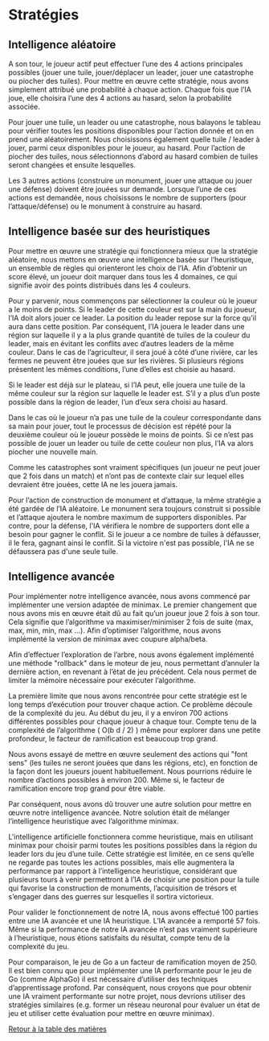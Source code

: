 # Stratégies
  
## Intelligence aléatoire  
  
  A son tour, le joueur actif peut effectuer l’une des 4 actions principales possibles (jouer une tuile, jouer/déplacer un leader, jouer une catastrophe ou piocher des tuiles). Pour mettre en œuvre cette stratégie, nous avons simplement attribué une probabilité à chaque action. Chaque fois que l’IA joue, elle choisira l’une des 4 actions au hasard, selon la probabilité associée.  
   
  Pour jouer une tuile, un leader ou une catastrophe, nous balayons le tableau pour vérifier toutes les positions disponibles pour l’action donnée et on en prend une aléatoirement. Nous choisissons également quelle tuile / leader à jouer, parmi ceux disponibles pour le joueur, au hasard. Pour l’action de piocher des tuiles, nous sélectionnons d’abord au hasard combien de tuiles seront changées et ensuite lesquelles.  
  
  Les 3 autres actions (construire un monument, jouer une attaque ou jouer une défense) doivent être jouées sur demande. Lorsque l’une de ces actions est demandée, nous choisissons le nombre de supporters (pour l’attaque/défense) ou le monument à construire au hasard.  


## Intelligence basée sur des heuristiques  
  
  Pour mettre en œuvre une stratégie qui fonctionnera mieux que la stratégie aléatoire, nous mettons en œuvre une intelligence basée sur l’heuristique, un ensemble de règles qui orienteront les choix de l’IA. Afin d’obtenir un score élevé, un joueur doit marquer dans tous les 4 domaines, ce qui signifie avoir des points distribués dans les 4 couleurs.  

  Pour y parvenir, nous commençons par sélectionner la couleur où le joueur a le moins de points. Si le leader de cette couleur est sur la main du joueur, l’IA doit alors jouer ce leader. La position du leader repose sur la force qu’il aura dans cette position. Par conséquent, l’IA jouera le leader dans une région sur laquelle il y a la plus grande quantité de tuiles de la couleur du leader, mais en évitant les conflits avec d’autres leaders de la même couleur. Dans le cas de l’agriculteur, il sera joué à côté d’une rivière, car les fermes ne peuvent être jouées que sur les rivières. Si plusieurs régions présentent les mêmes conditions, l’une d’elles est choisie au hasard.  
  
  Si le leader est déjà sur le plateau, si l’IA peut, elle jouera une tuile de la même couleur sur la région sur laquelle le leader est. S’il y a plus d’un poste possible dans la région de leader, l’un d’eux sera choisi au hasard.  

  Dans le cas où le joueur n’a pas une tuile de la couleur correspondante dans sa main pour jouer, tout le processus de décision est répété pour la deuxième couleur où le joueur possède le moins de points. Si ce n’est pas possible de jouer un leader ou tuile de cette couleur non plus, l’IA va alors piocher une nouvelle main.  

  Comme les catastrophes sont vraiment spécifiques (un joueur ne peut jouer que 2 fois dans un match) et n’ont pas de contexte clair sur lequel elles devraient être jouées, cette IA ne les jouera jamais.  

  Pour l’action de construction de monument et d’attaque, la même stratégie a été gardée de l’IA aléatoire. Le monument sera toujours construit si possible et l’attaque ajoutera le nombre maximum de supporters disponibles. Par contre, pour la défense, l'IA vérifiera le nombre de supporters dont elle a besoin pour gagner le conflit. Si le joueur a ce nombre de tuiles à défausser, il le fera, gagnant ainsi le conflit. Si la victoire n'est pas possible, l'IA ne se défaussera pas d'une seule tuile.  
  
##  Intelligence avancée

  Pour implémenter notre intelligence avancée, nous avons commencé par implémenter une version adaptée de minimax. Le premier changement que nous avons mis en œuvre était dû au fait qu’un joueur joue 2 fois à son tour. Cela signifie que l’algorithme va maximiser/minimiser 2 fois de suite (max, max, min, min, max ...). Afin d’optimiser l’algorithme, nous avons implémenté la version de minimax avec coupure alpha/beta.  

  Afin d’effectuer l’exploration de l’arbre, nous avons également implémenté une méthode "rollback" dans le moteur de jeu, nous permettant d’annuler la dernière action, en revenant à l’état de jeu précédent. Cela nous permet de limiter la mémoire nécessaire pour exécuter l’algorithme.  

  La première limite que nous avons rencontrée pour cette stratégie est le long temps d’exécution pour trouver chaque action. Ce problème découle de la complexité du jeu. Au début du jeu, il y a environ 700 actions différentes possibles pour chaque joueur à chaque tour. Compte tenu de la complexité de l’algorithme ( O(b d / 2) ) même pour explorer dans une petite profondeur, le facteur de ramification est beaucoup trop grand.  

  Nous avons essayé de mettre en œuvre seulement des actions qui "font sens" (les tuiles ne seront jouées que dans les régions, etc), en fonction de la façon dont les joueurs jouent habituellement. Nous pourrions réduire le nombre d’actions possibles à environ 200. Même si, le facteur de ramification encore trop grand pour être viable.  

  Par conséquent, nous avons dû trouver une autre solution pour mettre en œuvre notre intelligence avancée. Notre solution était de mélanger l’intelligence heuristique avec l’algorithme minimax.  

  L'intelligence artificielle fonctionnera comme heuristique, mais en utilisant minimax pour choisir parmi toutes les positions possibles dans la région du leader lors du jeu d’une tuile. Cette stratégie est limitée, en ce sens qu’elle ne regarde pas toutes les actions possibles, mais elle augmentera la performance par rapport à l’intelligence heuristique, considérant que plusieurs tours à venir permettront à l’IA de choisir une position pour la tuile qui favorise la construction de monuments, l’acquisition de trésors et s’engager dans des guerres sur lesquelles il sortira victorieux.  
  
  Pour valider le fonctionnement de notre IA, nous avons effectué 100 parties entre une IA avancée et une IA heuristique. L’IA avancée a remporté 57 fois. Même si la performance de notre IA avancée n’est pas vraiment supérieure à l’heuristique, nous étions satisfaits du résultat, compte tenu de la complexité du jeu.   

  Pour comparaison, le jeu de Go a un facteur de ramification moyen de 250. Il est bien connu que pour implémenter une IA performante pour le jeu de Go (comme AlphaGo) il est nécessaire d’utiliser des techniques d’apprentissage profond. Par conséquent, nous croyons que pour obtenir une IA vraiment performante sur notre projet, nous devrions utiliser des stratégies similaires (e.g. former un réseau neuronal pour évaluer un état de jeu et utiliser cette évaluation pour mettre en œuvre minimax).  
  
  
[Retour à la table des matières](../Rapport.md)